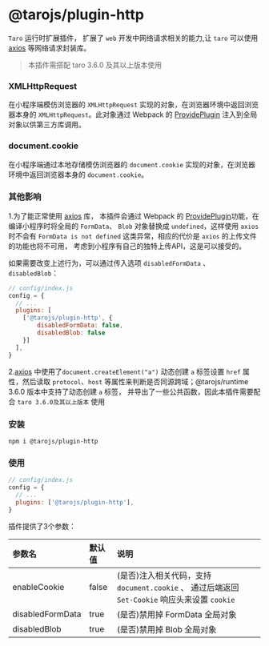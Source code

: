 # @tarojs/plugin-http

`Taro` 运行时扩展插件， 扩展了 `web` 开发中网络请求相关的能力,让 `taro` 可以使用 [axios](https://github.com/axios/axios) 等网络请求封装库。

> 本插件需搭配 taro 3.6.0 及其以上版本使用

### XMLHttpRequest

在小程序端模仿浏览器的 `XMLHttpRequest` 实现的对象，在浏览器环境中返回浏览器本身的 `XMLHttpRequest`。此对象通过 Webpack 的 [ProvidePlugin](https://webpack.js.org/plugins/provide-plugin/) 注入到全局对象以供第三方库调用。

### document.cookie

在小程序端通过本地存储模仿浏览器的 `document.cookie` 实现的对象，在浏览器环境中返回浏览器本身的 `document.cookie`。

### 其他影响

1.为了能正常使用 [axios](https://github.com/axios/axios) 库， 本插件会通过 Webpack 的 [ProvidePlugin](https://webpack.js.org/plugins/provide-plugin/)功能，在编译小程序时将全局的 `FormData`、 `Blob` 对象替换成 `undefined`，这样使用 `axios` 时不会有 `FormData is not defined` 这类异常，相应的代价是 `axios` 的上传文件的功能也将不可用， 考虑到小程序有自己的独特上传API，这是可以接受的。

如果需要改变上述行为，可以通过传入选项 `disabledFormData` 、 `disabledBlob`：
```js
// config/index.js
config = {
  // ...
  plugins: [
    ['@tarojs/plugin-http', {
        disabledFormData: false,
        disabledBlob: false
    }]
  ],
}
```

2.[axios](https://github.com/axios/axios) 中使用了`document.createElement("a")` 动态创建 `a` 标签设置 `href` 属性，然后读取 `protocol`、`host` 等属性来判断是否同源跨域；@tarojs/runtime 3.6.0 版本中支持了动态创建 `a` 标签， 并导出了一些公共函数，因此本插件需要配合 `taro 3.6.0及其以上版本` 使用  

### 安装

```
npm i @tarojs/plugin-http
```

### 使用

```js
// config/index.js
config = {
  // ...
  plugins: ['@tarojs/plugin-http'],
}
```

插件提供了3个参数：


| 参数名 | 默认值 | 说明 |
| :--- | :--- | :--- |
| enableCookie | false | (是否)注入相关代码，支持 `document.cookie` 、 通过后端返回 `Set-Cookie` 响应头来设置 `cookie`  |
| disabledFormData | true | (是否)禁用掉 FormData 全局对象 |
| disabledBlob | true | (是否)禁用掉 Blob 全局对象 |

